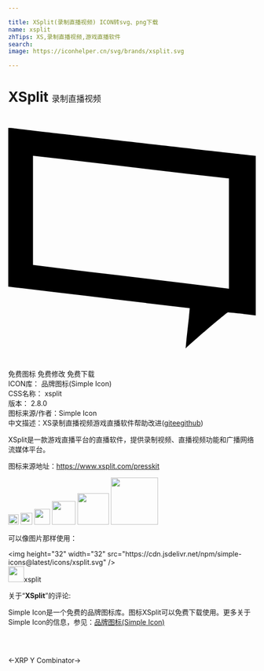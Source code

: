 ```yaml
---

title: XSplit(录制直播视频) ICON转svg、png下载
name: xsplit
zhTips: XS,录制直播视频,游戏直播软件
search: 
image: https://iconhelper.cn/svg/brands/xsplit.svg

---
```


# XSplit  <small style="font-size: 60%;font-weight: 100">录制直播视频</small>

<div id="svg" class="svg-wrap">
<svg role="img" viewBox="0 0 24 24" xmlns="http://www.w3.org/2000/svg"><title>XSplit icon</title><path d="M24 19.5c-.7-.1-2.5-.3-2.7-.3-.1 0-2.8 2.3-4 3.399l-.1.101c.1-1.3.3-2.601.399-3.9C11.7 18.1 5.9 17.4 0 16.7V1.5v-.2H.3C.9 1.4 22.9 3.9 24 4v15.5zm-2.6-2.6V6.2C15.1 5.5 8.7 4.7 2.4 4v10.6c6.3.8 12.7 1.5 19 2.3z"/></svg>
</div>
<detail full-name='xsplit'></detail>

<div class="detail-page">
<p>
<span><span class="badge-success badge">免费图标</span> <span class="badge-success badge">免费修改</span>  <span class="badge-success badge">免费下载</span> </span>
<br/>
<span>
ICON库：
<span class="badge-secondary badge">品牌图标(Simple Icon)</span> 
</span>
<br/>
<span>
CSS名称：
<span class="badge-secondary badge">xsplit</span> 
</span>

<br/>
<span>
版本：
<span class="badge-secondary badge">2.8.0</span> 
</span>
<br/>
<span>图标来源/作者：<span class="badge-light badge">Simple Icon</span></span> 
<br/>
<span class="zh-detail">中文描述：<span class="badge-primary badge">XS</span><span class="badge-primary badge">录制直播视频</span><span class="badge-primary badge">游戏直播软件</span><span class="help-link"><span>帮助改进</span>(<a href="https://gitee.com/liuwave/icon-helper/edit/master/json/brands/xsplit.json" target="_blank" rel="noopener noreferrer">gitee</a><a href="https://github.com/liuwave/icon-helper/edit/master/json/brands/xsplit.json" target="_blank" rel="noopener noreferrer">github</a></span>)</span><br/>
</p>
</div><div class="description description alert alert-light"><p>XSplit是一款游戏直播平台的直播软件，提供录制视频、直播视频功能和广播网络流媒体平台。</p><p>图标来源地址：<a href="https://www.xsplit.com/presskit" target="_blank" rel="noopener noreferrer">https://www.xsplit.com/presskit</a></p></div>
<div class="alert alert-dark">
<img height="21" width="21" src="https://cdn.jsdelivr.net/npm/simple-icons@latest/icons/xsplit.svg" />
<img height="24" width="24" src="https://cdn.jsdelivr.net/npm/simple-icons@latest/icons/xsplit.svg" />
<img height="32" width="32" src="https://cdn.jsdelivr.net/npm/simple-icons@latest/icons/xsplit.svg" />
<img height="48" width="48" src="https://cdn.jsdelivr.net/npm/simple-icons@latest/icons/xsplit.svg" />
<img height="64" width="64" src="https://cdn.jsdelivr.net/npm/simple-icons@latest/icons/xsplit.svg" />
<img height="96" width="96" src="https://cdn.jsdelivr.net/npm/simple-icons@latest/icons/xsplit.svg" />

</div>
<div>
  <p>可以像图片那样使用：    
  </p>
  <div class="alert alert-primary" style="font-size: 14px">
    &lt;img height="32" width="32" src="https://cdn.jsdelivr.net/npm/simple-icons@latest/icons/xsplit.svg" /&gt;
    <copy-btn content='<img height="32" width="32" src="https://cdn.jsdelivr.net/npm/simple-icons@latest/icons/xsplit.svg" />'></copy-btn>
  </div>
  <div class="alert alert-secondary">
    <img height="32" width="32" src="https://cdn.jsdelivr.net/npm/simple-icons@latest/icons/xsplit.svg" />xsplit
    <copy-btn content="xsplit" btn-title="复制图标名称"></copy-btn>
  </div>
</div>
<div class="icon-detail__container">
<p>关于“<b>XSplit</b>”的评论:</p>
</div>
<Vssue title="关于“XSplit”的评论" />
<div><p>Simple Icon是一个免费的品牌图标库。图标XSplit可以免费下载使用。更多关于  Simple Icon的信息，参见：<a target="_blank" href="https://iconhelper.cn/brands.html">品牌图标(Simple Icon)</a>
</p></div>


<div style="padding:2rem 0 " class="page-nav"><p class="inner"><span class="prev">←<router-link to="/icon/xrp.html">XRP</router-link></span> <span class="next"><router-link to="/icon/y-combinator.html">Y Combinator</router-link>→</span></p></div>
